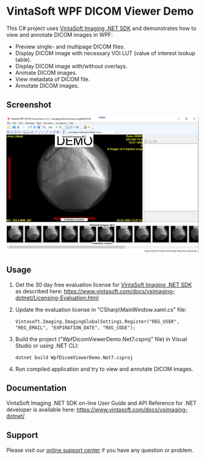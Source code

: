 # VintaSoft WPF DICOM Viewer Demo

This C# project uses <a href="https://www.vintasoft.com/vsimaging-dotnet-index.html">VintaSoft Imaging .NET SDK</a> and demonstrates how to view and annotate DICOM images in WPF:
* Preview single- and multipage DICOM files.
* Display DICOM image with necessary VOI LUT (value of interest lookup table).
* Display DICOM image with/without overlays.
* Animate DICOM images.
* View metadata of DICOM file.
* Annotate DICOM images.


## Screenshot
<img src="vintasoft-wpf-dicom-viewer-demo.png" alt="VintaSoft WPF DICOM Viewer Demo">


## Usage
1. Get the 30 day free evaluation license for <a href="https://www.vintasoft.com/vsimaging-dotnet-index.html" target="_blank">VintaSoft Imaging .NET SDK</a> as described here: <a href="https://www.vintasoft.com/docs/vsimaging-dotnet/Licensing-Evaluation.html" target="_blank">https://www.vintasoft.com/docs/vsimaging-dotnet/Licensing-Evaluation.html</a>

2. Update the evaluation license in "CSharp\MainWindow.xaml.cs" file:
   ```
   Vintasoft.Imaging.ImagingGlobalSettings.Register("REG_USER", "REG_EMAIL", "EXPIRATION_DATE", "REG_CODE");
   ```

3. Build the project ("WpfDicomViewerDemo.Net7.csproj" file) in Visual Studio or using .NET CLI:
   ```
   dotnet build WpfDicomViewerDemo.Net7.csproj
   ```

4. Run compiled application and try to view and annotate DICOM images.


## Documentation
VintaSoft Imaging .NET SDK on-line User Guide and API Reference for .NET developer is available here: https://www.vintasoft.com/docs/vsimaging-dotnet/


## Support
Please visit our <a href="https://myaccount.vintasoft.com/">online support center</a> if you have any question or problem.
